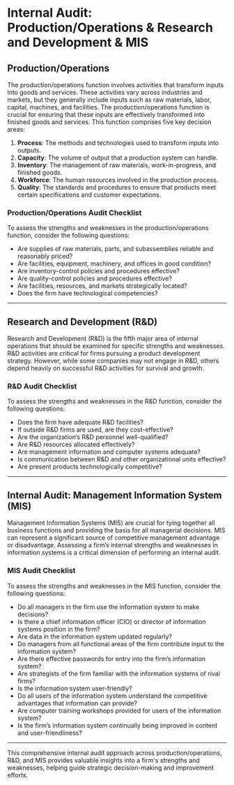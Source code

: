 # Internal Audit: Production/Operations & Research and Development & MIS

## Production/Operations

The production/operations function involves activities that transform inputs into goods and services. These activities vary across industries and markets, but they generally include inputs such as raw materials, labor, capital, machines, and facilities. The production/operations function is crucial for ensuring that these inputs are effectively transformed into finished goods and services. This function comprises five key decision areas:

1. **Process**: The methods and technologies used to transform inputs into outputs.
2. **Capacity**: The volume of output that a production system can handle.
3. **Inventory**: The management of raw materials, work-in-progress, and finished goods.
4. **Workforce**: The human resources involved in the production process.
5. **Quality**: The standards and procedures to ensure that products meet certain specifications and customer expectations.

### Production/Operations Audit Checklist

To assess the strengths and weaknesses in the production/operations function, consider the following questions:

- Are supplies of raw materials, parts, and subassemblies reliable and reasonably priced?
- Are facilities, equipment, machinery, and offices in good condition?
- Are inventory-control policies and procedures effective?
- Are quality-control policies and procedures effective?
- Are facilities, resources, and markets strategically located?
- Does the firm have technological competencies?

---

## Research and Development (R&D)


Research and Development (R&D) is the fifth major area of internal operations that should be examined for specific strengths and weaknesses. R&D activities are critical for firms pursuing a product development strategy. However, while some companies may not engage in R&D, others depend heavily on successful R&D activities for survival and growth.

### R&D Audit Checklist

To assess the strengths and weaknesses in the R&D function, consider the following questions:

- Does the firm have adequate R&D facilities?
- If outside R&D firms are used, are they cost-effective?
- Are the organization’s R&D personnel well-qualified?
- Are R&D resources allocated effectively?
- Are management information and computer systems adequate?
- Is communication between R&D and other organizational units effective?
- Are present products technologically competitive?

---

## Internal Audit: Management Information System (MIS)

Management Information Systems (MIS) are crucial for tying together all business functions and providing the basis for all managerial decisions. MIS can represent a significant source of competitive management advantage or disadvantage. Assessing a firm’s internal strengths and weaknesses in information systems is a critical dimension of performing an internal audit.

### MIS Audit Checklist

To assess the strengths and weaknesses in the MIS function, consider the following questions:

- Do all managers in the firm use the information system to make decisions?
- Is there a chief information officer (CIO) or director of information systems position in the firm?
- Are data in the information system updated regularly?
- Do managers from all functional areas of the firm contribute input to the information system?
- Are there effective passwords for entry into the firm’s information system?
- Are strategists of the firm familiar with the information systems of rival firms?
- Is the information system user-friendly?
- Do all users of the information system understand the competitive advantages that information can provide?
- Are computer training workshops provided for users of the information system?
- Is the firm’s information system continually being improved in content and user-friendliness?

---

This comprehensive internal audit approach across production/operations, R&D, and MIS provides valuable insights into a firm's strengths and weaknesses, helping guide strategic decision-making and improvement efforts.
